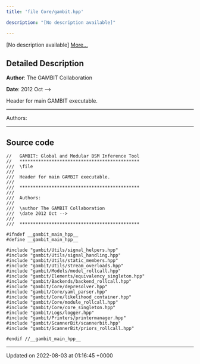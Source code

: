```yaml
---
title: 'file Core/gambit.hpp'

description: "[No description available]"

---
```







[No description available] [More...](#detailed-description)

## Detailed Description


**Author**: The GAMBIT Collaboration 

**Date**: 2012 Oct -->

Header for main GAMBIT executable.



------------------

Authors:



------------------




## Source code

```
//   GAMBIT: Global and Modular BSM Inference Tool
//   *********************************************
///  \file
///
///  Header for main GAMBIT executable.
///
///  *********************************************
///
///  Authors:
///
///  \author The GAMBIT Collaboration
///  \date 2012 Oct -->
///
///  *********************************************

#ifndef __gambit_main_hpp__
#define __gambit_main_hpp__

#include "gambit/Utils/signal_helpers.hpp"
#include "gambit/Utils/signal_handling.hpp"
#include "gambit/Utils/static_members.hpp"
#include "gambit/Utils/stream_overloads.hpp"
#include "gambit/Models/model_rollcall.hpp"
#include "gambit/Elements/equivalency_singleton.hpp"
#include "gambit/Backends/backend_rollcall.hpp"
#include "gambit/Core/depresolver.hpp"
#include "gambit/Core/yaml_parser.hpp"
#include "gambit/Core/likelihood_container.hpp"
#include "gambit/Core/module_rollcall.hpp"
#include "gambit/Core/core_singleton.hpp"
#include "gambit/Logs/logger.hpp"
#include "gambit/Printers/printermanager.hpp"
#include "gambit/ScannerBit/scannerbit.hpp"
#include "gambit/ScannerBit/priors_rollcall.hpp"

#endif //__gambit_main_hpp__
```


-------------------------------

Updated on 2022-08-03 at 01:16:45 +0000
